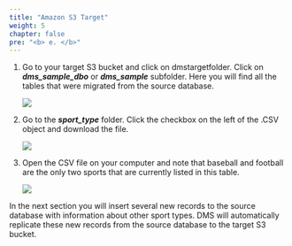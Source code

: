 ```yaml
---
title: "Amazon S3 Target"
weight: 5
chapter: false
pre: "<b> e. </b>"
---
```


1. Go to your target S3 bucket and click on dmstargetfolder. Click on **_dms_sample_dbo_** or **_dms_sample_** subfolder. Here you will find all the tables that were migrated from the source database.

    ![](/images/3/2/5/e/0001.png?width=80pc)

1. Go to the **_sport_type_** folder. Click the checkbox on the left of the .CSV object and download the file.

    ![](/images/3/2/5/e/0002.png?width=80pc)

1. Open the CSV file on your computer and note that baseball and football are the only two sports that are currently listed in this table.

    ![](/images/3/2/5/e/0003.png?width=80pc)

In the next section you will insert several new records to the source database with information about other sport types. DMS will automatically replicate these new records from the source database to the target S3 bucket.